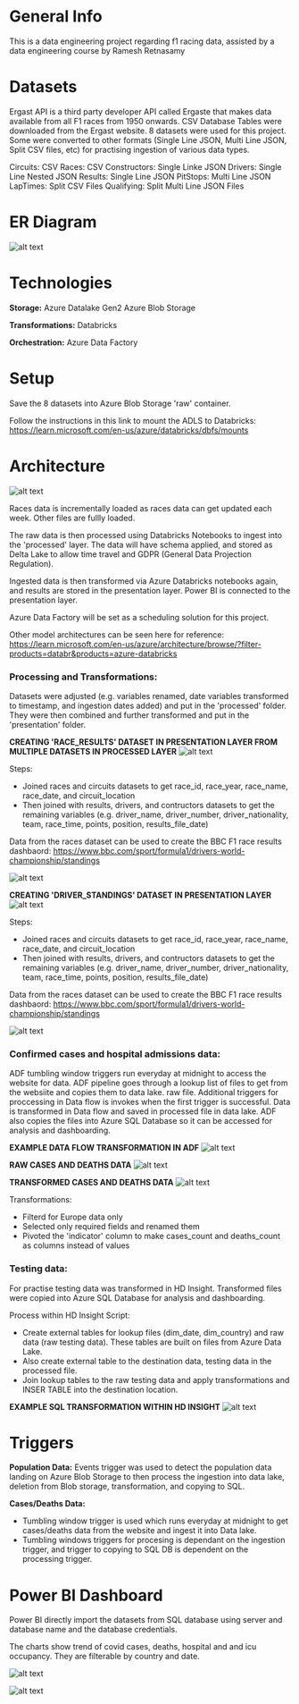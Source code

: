 # General Info
This is a data engineering project regarding f1 racing data, assisted by a data engineering course by Ramesh Retnasamy


# Datasets
Ergast API is a third party developer API called Ergaste that makes data available from all F1 races from 1950 onwards. CSV Database Tables were downloaded from the Ergast website. 8 datasets were used for this project. Some were converted to other formats (Single Line JSON, Multi Line JSON, Split CSV files, etc) for practising ingestion of various data types.

Circuits:     CSV
Races:        CSV
Constructors: Single Linke JSON
Drivers:      Single Line Nested JSON
Results:      Single Line JSON
PitStops:     Multi Line JSON
LapTimes:     Split CSV Files
Qualifying:   Split Multi Line JSON Files


# ER Diagram
![alt text](https://user-images.githubusercontent.com/21047696/244870072-1be325de-eee2-45e7-9c54-89ca974da799.png)

# Technologies
**Storage:**
Azure Datalake Gen2
Azure Blob Storage

**Transformations:**
Databricks

**Orchestration:**
Azure Data Factory

# Setup

Save the 8 datasets into Azure Blob Storage 'raw' container. 

Follow the instructions in this link to mount the ADLS to Databricks: https://learn.microsoft.com/en-us/azure/databricks/dbfs/mounts

# Architecture

![alt text](https://user-images.githubusercontent.com/21047696/244872399-d5e08bfa-1bf2-4fc7-b46a-87e8df76302d.png)

Races data is incrementally loaded as races data can get updated each week. Other files are fullly loaded. 

The raw data is then processed using Databricks Notebooks to ingest into the 'processed' layer. The data will have schema applied, and stored as Delta Lake to allow time travel and GDPR (General Data Projection Regulation).

Ingested data is then transformed via Azure Databricks notebooks again, and results are stored in the presentation layer. Power BI is connected to the presentation layer. 

Azure Data Factory will be set as a scheduling solution for this project. 




Other model architectures can be seen here for reference: https://learn.microsoft.com/en-us/azure/architecture/browse/?filter-products=databr&products=azure-databricks


### Processing and Transformations:

Datasets were adjusted (e.g. variables renamed, date variables transformed to timestamp, and ingestion dates added) and put in the 'processed' folder. They were then combined and further transformed and put in the 'presentation' folder. 


**CREATING 'RACE_RESULTS' DATASET IN PRESENTATION LAYER FROM MULTIPLE DATASETS IN PROCESSED LAYER**
![alt text](https://user-images.githubusercontent.com/21047696/244936596-1f309b16-0a15-40fc-8552-4e78341fd277.png)

Steps:
* Joined races and circuits datasets to get race_id, race_year, race_name, race_date, and circuit_location
* Then joined with results, drivers, and contructors datasets to get the remaining variables (e.g. driver_name, driver_number, driver_nationality, team, race_time, points, position, results_file_date)

Data from the races dataset can be used to create the BBC F1 race results dashbaord: https://www.bbc.com/sport/formula1/drivers-world-championship/standings

![alt text](https://user-images.githubusercontent.com/21047696/244937668-a3c20c0c-e0f0-4a90-b2f9-51d02c840696.png)


**CREATING 'DRIVER_STANDINGS' DATASET IN PRESENTATION LAYER**
![alt text](https://user-images.githubusercontent.com/21047696/244937663-7b95f97a-a503-44c9-b59a-1c95f59713dc.png)

Steps:
* Joined races and circuits datasets to get race_id, race_year, race_name, race_date, and circuit_location
* Then joined with results, drivers, and contructors datasets to get the remaining variables (e.g. driver_name, driver_number, driver_nationality, team, race_time, points, position, results_file_date)

Data from the races dataset can be used to create the BBC F1 race results dashbaord: https://www.bbc.com/sport/formula1/drivers-world-championship/standings

![alt text](https://user-images.githubusercontent.com/21047696/244937658-60ad6466-431b-47bd-89cd-7a65e1828415.png)














### Confirmed cases and hospital admissions data:

ADF tumbling window triggers run everyday at midnight to access the website for data. 
ADF pipeline goes through a lookup list of files to get from the websiite and copies them to data lake. raw file. 
Additional triggers for proccessing in Data flow is invokes when the first trigger is successful. Data is transformed in Data flow and saved in processed file in data lake.
ADF also copies the files into Azure SQL Database so it can be accessed for analysis and dashboarding. 

**EXAMPLE DATA FLOW TRANSFORMATION IN ADF**
![alt text](https://user-images.githubusercontent.com/21047696/241617322-a4300dc1-4b2a-4f14-b986-3dd01e7f848a.png)

**RAW CASES AND DEATHS DATA**
![alt text](https://user-images.githubusercontent.com/21047696/241617336-faff80de-9b76-4880-a60b-5900903adf84.png)

**TRANSFORMED CASES AND DEATHS DATA**
![alt text](https://user-images.githubusercontent.com/21047696/241617347-66fbae1e-2f6a-433d-bbcf-a655c1fff54c.png)

Transformations:
* Filterd for Europe data only
* Selected only required fields and renamed them
* Pivoted the 'indicator' column to make cases_count and deaths_count as columns instead of values

### Testing data:
For practise testing data was transformed in HD Insight.
Transformed files were copied into Azure SQL Database for analysis and dashboarding.
 
 Process within HD Insight Script:
* Create external tables for lookup files (dim_date, dim_country) and raw data (raw testing data). These tables are built on files from Azure Data Lake.
* Also create external table to the destination data, testing data in the processed file.
* Join lookup tables to the raw testing data and apply transformations and INSER TABLE into the destination location.


**EXAMPLE SQL TRANSFORMATION WITHIN HD INSIGHT**
![alt text](https://user-images.githubusercontent.com/21047696/241744814-88916c7c-7e2f-4bc1-9191-edf23407c2b6.png)

# Triggers 
**Population Data:** Events trigger was used to detect the population data landing on Azure Blob Storage to then process the ingestion into data lake, deletion from Blob storage, transformation, and copying to SQL.

**Cases/Deaths Data:**
* Tumbling window trigger is used which runs everyday at midnight to get cases/deaths data from the website and ingest it into Data lake. 
* Tumbling windows triggers for procesing is dependant on the ingestion trigger, and trigger to copying to SQL DB is dependent on the processing trigger. 

# Power BI Dashboard

Power BI directly import the datasets from SQL database using server and database name and the database credentials.

The charts show trend of covid cases, deaths, hospital and and icu occupancy. They are filterable by country and date. 

![alt text](https://user-images.githubusercontent.com/21047696/243354299-173a6f18-4dc2-4394-b6cd-13ee58513cd0.png)

![alt text](https://user-images.githubusercontent.com/21047696/243354367-8c11ad90-5472-4637-bc11-14bf8cfbe947.png)


